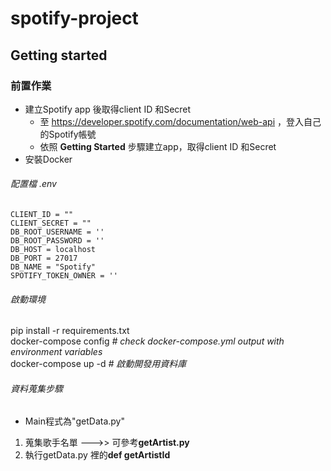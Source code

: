 # spotify-project

## Getting started
### 前置作業
* 建立Spotify app 後取得client ID 和Secret
  * 至 https://developer.spotify.com/documentation/web-api ，登入自己的Spotify帳號
  * 依照 **Getting Started** 步驟建立app，取得client ID 和Secret
* 安裝Docker

###### 配置檔 .env
```
CLIENT_ID = ""
CLIENT_SECRET = ""
DB_ROOT_USERNAME = ''
DB_ROOT_PASSWORD = ''
DB_HOST = localhost
DB_PORT = 27017
DB_NAME = "Spotify"
SPOTIFY_TOKEN_OWNER = ''
```
###### 啟動環境
pip install -r requirements.txt  
docker-compose config  _# check docker-compose.yml output with environment variables_  
docker-compose up -d  _# 啟動開發用資料庫_

###### 資料蒐集步驟
* Main程式為"getData.py"
1. 蒐集歌手名單 --->> 可參考**getArtist.py**
2. 執行getData.py 裡的**def getArtistId** 
